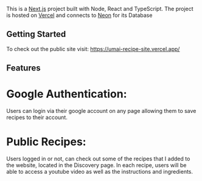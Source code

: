 This is a [Next.js](https://nextjs.org) project built with Node, React and TypeScript.
The project is hosted on [Vercel](https://vercel.com/) and connects to [Neon](https://neon.com) for its Database

## Getting Started
To check out the public site visit: https://umai-recipe-site.vercel.app/

## Features
# Google Authentication: 
Users can login via their google account on any page allowing them to save recipes to their account.
# Public Recipes: 
Users logged in or not, can check out some of the recipes that I added to the website, located in the Discovery page. In each recipe, users will be able to access a youtube video as well as the instructions and ingredients.

